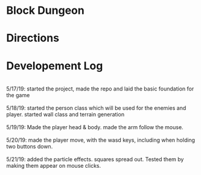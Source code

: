 # Block Dungeon
# Directions

# Developement Log 
<br> 5/17/19: started the project, made the repo and laid the basic foundation for the game</br>
<br> 5/18/19: started the person class which will be used for the enemies and player. started wall class and terrain generation</br>
<br> 5/19/19: Made the player head & body. made the arm follow the mouse. </br>
<br> 5/20/19: made the player move, with the wasd keys, including when holding two buttons down. </br>
<br> 5/21/19: added the particle effects. squares spread out. Tested them by making them appear on mouse clicks. </br>
